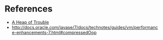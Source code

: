 

# References

+ [A Heap of Trouble](https://www.elastic.co/blog/a-heap-of-trouble)
+ <http://docs.oracle.com/javase/7/docs/technotes/guides/vm/performance-enhancements-7.html#compressedOop>
